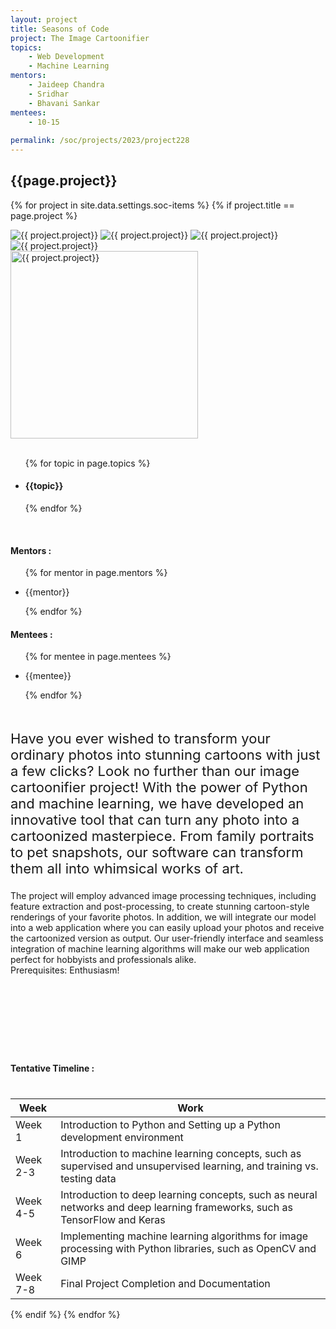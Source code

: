 ```yaml
---
layout: project
title: Seasons of Code
project: The Image Cartoonifier
topics:
    - Web Development
    - Machine Learning
mentors:
    - Jaideep Chandra
    - Sridhar
    - Bhavani Sankar   
mentees:
    - 10-15
    
permalink: /soc/projects/2023/project228
---
```


<h2 class="display1 m-3 p-3 text-center project-title">{{page.project}}</h2>

{% for project in site.data.settings.soc-items %}
{% if project.title == page.project %}

<div class ="img-soc d-block"> 
    <img src="{{ site.baseurl }}/{{ project.image }}" alt="{{ project.project}}" class="image-1">
    <img src="{{ site.baseurl }}/{{ project.image }}" alt="{{ project.project}}" class="image-2">
    <img src="{{ site.baseurl }}/{{ project.image }}" alt="{{ project.project}}" class="image-3">
    <img src="{{ site.baseurl }}/{{ project.image }}" alt="{{ project.project}}" class="image-4">
</div>
<div class = "mobile-img-soc">
  <img src="{{ site.baseurl }}/{{ project.image }}"  width = "300" height="300" alt="{{ project.project}}" class="border rounded">
  </div>
<div >
    <br>
    <ul>
        {% for topic in page.topics %}
        <li><h4 class="text-primary text-center topics">{{topic}}</h4></li>
        {% endfor %}
    </ul>
    <br>
    <h4 class="display3  ">Mentors :</h4> 
    <ul>
        {% for mentor in page.mentors %}
        <li><p class="lead">{{mentor}}</p></li>
        {% endfor %}
    </ul>
    <h4 class="display3  ">Mentees :</h4> 
    <ul>
        {% for mentee in page.mentees %}
        <li><p class="lead">{{mentee}}</p></li>
        {% endfor %}
    </ul>
</div>
<div class = "project-desc" style = "margin-bottom: 140px">
    <p class="display3" style = "font-size:22px;" >
        <br>
        Have you ever wished to transform your ordinary photos into stunning cartoons with just a few clicks? Look no further than our image cartoonifier project! With the power of Python and machine learning, we have developed an innovative tool that can turn any photo into a cartoonized masterpiece. From family portraits to pet snapshots, our software can transform them all into whimsical works of art.

The project will employ advanced image processing techniques, including feature extraction and post-processing, to create stunning cartoon-style renderings of your favorite photos. In addition, we will integrate our model into a web application where you can easily upload your photos and receive the cartoonized version as output. Our user-friendly interface and seamless integration of machine learning algorithms will make our web application perfect for hobbyists and professionals alike.
<br>
Prerequisites: Enthusiasm!
    </p>
</div>
<div class = "d-flex flex-wrap">
<div>
    <h4 class="display3" style="margin:40px 0px 40px 0px;">Tentative Timeline :</h4>
    <table class="table table-striped w-100">
    <thead>
        <tr>
        <th>Week</th>
        <th>Work</th>
        </tr>
    </thead>
    <tbody>
    <tr>
      <td  >Week 1</td>
      <td>Introduction to Python and Setting up a Python development environment
</td>
    </tr>
    <tr>
      <td>Week 2-3</td>
      <td>Introduction to machine learning concepts, such as supervised and unsupervised learning, and training vs. testing data
 </td>
    </tr>
    <tr>
      <td>Week 4-5</td>
      <td>Introduction to deep learning concepts, such as neural networks and deep learning frameworks, such as TensorFlow and Keras

</td>
    </tr>
    <tr>
      <td>Week 6</td>
      <td>Implementing machine learning algorithms for image processing with Python libraries, such as OpenCV and GIMP
</td>
    </tr>
    <tr>
      <td>Week 7-8</td>
      <td>Final Project Completion and Documentation</td>
    </tr>
    </tbody>
    </table>
</div>
</div>
{% endif %}
{% endfor %}
